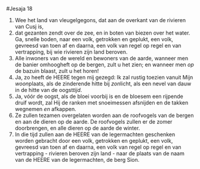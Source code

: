 #Jesaja 18
1. Wee het land van vleugelgegons, dat aan de overkant van de rivieren van Cusj is, 
2. dat gezanten zendt over de zee, en in boten van biezen over het water. Ga, snelle boden, naar een volk, getrokken en geplukt, een volk, gevreesd van toen af en daarna, een volk van regel op regel en van vertrapping, bij wie rivieren zijn land beroven. 
3. Alle inwoners van de wereld en bewoners van de aarde, wanneer men de banier omhoogheft op de bergen, zult u het zien; en wanneer men *op* de bazuin blaast, zult u het horen! 
4. Ja, zo heeft de HEERE tegen mij gezegd: Ik zal rustig toezien vanuit Mijn *woon*plaats, als de zinderende hitte bij *zon*licht, als een nevel van dauw in de hitte van de oogst*tijd*. 
5. Ja, vóór de oogst, als de bloei voorbij is en de bloesem een rijpende druif wordt, zal Hij de ranken met snoeimessen afsnijden en de takken wegnemen *en* afkappen. 
6. Ze zullen tezamen overgelaten worden aan de roofvogels van de bergen en aan de dieren op de aarde. De roofvogels zullen er de zomer doorbrengen, en alle dieren op de aarde de winter.
7. In die tijd zullen aan de HEERE van de legermachten geschenken worden gebracht door een volk, getrokken en geplukt, een volk, gevreesd van toen af en daarna, een volk van regel op regel en van vertrapping - rivieren beroven zijn land - naar de plaats van de naam van de HEERE van de legermachten, de berg Sion.
